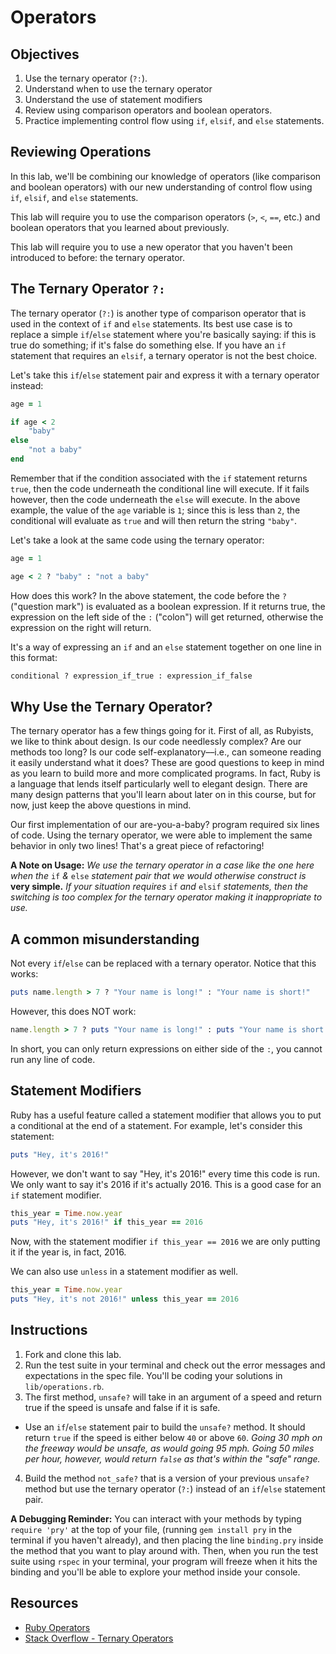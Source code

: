 # Operators

## Objectives

1. Use the ternary operator (`?:`).
2. Understand when to use the ternary operator
3. Understand the use of statement modifiers
4. Review using comparison operators and boolean operators.
3. Practice implementing control flow using `if`, `elsif`, and `else` statements.

## Reviewing Operations

In this lab, we'll be combining our knowledge of operators (like comparison and boolean operators) with our new understanding of control flow using `if`, `elsif`, and `else` statements. 

This lab will require you to use the comparison operators (`>`, `<`, `==`, etc.) and boolean operators that you learned about previously.

This lab will require you to use a new operator that you haven't been introduced to before: the ternary operator.

## The Ternary Operator `?:`

The ternary operator (`?:`) is another type of comparison operator that is used in the context of `if` and `else` statements. Its best use case is to replace a simple `if`/`else` statement where you're basically saying: if this is true do something; if it's false do something else. If you have an `if` statement that requires an `elsif`, a ternary operator is not the best choice. 

Let's take this `if`/`else` statement pair and express it with a ternary operator instead: 

```ruby
age = 1

if age < 2
	"baby"
else
	"not a baby"
end 
```

Remember that if the condition associated with the `if` statement returns `true`, then the code underneath the conditional line will execute. If it fails however, then the code underneath the `else` will execute. In the above example, the value of the `age` variable is `1`; since this is less than `2`, the conditional will evaluate as `true` and will then return the string `"baby"`. 

Let's take a look at the same code using the ternary operator: 

```ruby
age = 1

age < 2 ? "baby" : "not a baby"
```

How does this work? In the above statement, the code before the `?` ("question mark") is evaluated as a boolean expression. If it returns true, the expression on the left side of the `:` ("colon") will get returned, otherwise the expression on the right will return. 

It's a way of expressing an `if` and an `else` statement together on one line in this format:

```ruby
conditional ? expression_if_true : expression_if_false
```
## Why Use the Ternary Operator?

The ternary operator has a few things going for it. First of all, as Rubyists, we like to think about design. Is our code needlessly complex? Are our methods too long? Is our code self-explanatory––i.e., can someone reading it easily understand what it does? These are good questions to keep in mind as you learn to build more and more complicated programs. In fact, Ruby is a language that lends itself particularly well to elegant design. There are many design patterns that you'll learn about later on in this course, but for now, just keep the above questions in mind. 

Our first implementation of our are-you-a-baby? program required six lines of code. Using the ternary operator, we were able to implement the same behavior in only two lines! That's a great piece of refactoring!

**A Note on Usage:** *We use the ternary operator in a case like the one here when the* `if` *&* `else` *statement pair that we would otherwise construct is* **very simple.** *If your situation requires* `if` *and* `elsif` *statements, then the switching is too complex for the ternary operator making it inappropriate to use.*

## A common misunderstanding
Not every `if`/`else` can be replaced with a ternary operator.  Notice that this works:
```ruby 
puts name.length > 7 ? "Your name is long!" : "Your name is short!"
```
However, this does NOT work:
```ruby 
name.length > 7 ? puts "Your name is long!" : puts "Your name is short!"
```

In short, you can only return expressions on either side of the `:`, you cannot run any line of code.

## Statement Modifiers
Ruby has a useful feature called a statement modifier that allows you to put a conditional at the end of a statement. For example, let's consider this statement:

```ruby
puts "Hey, it's 2016!"
``` 

However, we don't want to say "Hey, it's 2016!" every time this code is run. We only want to say it's 2016 if it's actually 2016. This is a good case for an `if` statement modifier.

```ruby
this_year = Time.now.year
puts "Hey, it's 2016!" if this_year == 2016
``` 
Now, with the statement modifier `if this_year == 2016` we are only putting it if the year is, in fact, 2016.

We can also use `unless` in a statement modifier as well. 

```ruby
this_year = Time.now.year
puts "Hey, it's not 2016!" unless this_year == 2016
``` 


## Instructions

1. Fork and clone this lab. 
2. Run the test suite in your terminal and check out the error messages and expectations in the spec file. You'll be coding your solutions in `lib/operations.rb`.
3. The first method, `unsafe?` will take in an argument of a speed and return true if the speed is unsafe and false if it is safe. 
  * Use an `if`/`else` statement pair to build the `unsafe?` method. It should return `true` if the speed is either below `40` or above `60`. *Going 30 mph on the freeway would be unsafe, as would going 95 mph. Going 50 miles per hour, however, would return `false` as that's within the "safe" range.*
4.  Build the method `not_safe?` that is a version of your previous `unsafe?` method but use the ternary operator (`?:`) instead of an `if`/`else` statement pair.

**A Debugging Reminder:** You can interact with your methods by typing `require 'pry'` at the top of your file, (running `gem install pry` in the terminal if you haven't already), and then placing the line `binding.pry` inside the method that you want to play around with. Then, when you run the test suite using `rspec` in your terminal, your program will freeze when it hits the binding and you'll be able to explore your method inside your console.

## Resources

* [Ruby Operators](http://www.techotopia.com/index.php/Ruby_Operators)
* [Stack Overflow - Ternary Operators](http://stackoverflow.com/a/4252945)